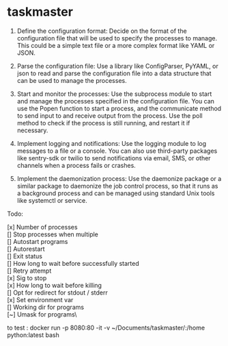 # taskmaster

1. Define the configuration format: Decide on the format of the configuration file that will be used to specify the processes to manage. This could be a simple text file or a more complex format like YAML or JSON.

2. Parse the configuration file: Use a library like ConfigParser, PyYAML, or json to read and parse the configuration file into a data structure that can be used to manage the processes.

3. Start and monitor the processes: Use the subprocess module to start and manage the processes specified in the configuration file. You can use the Popen function to start a process, and the communicate method to send input to and receive output from the process. Use the poll method to check if the process is still running, and restart it if necessary.

4. Implement logging and notifications: Use the logging module to log messages to a file or a console. You can also use third-party packages like sentry-sdk or twilio to send notifications via email, SMS, or other channels when a process fails or crashes.

5. Implement the daemonization process: Use the daemonize package or a similar package to daemonize the job control process, so that it runs as a background process and can be managed using standard Unix tools like systemctl or service.

Todo:

[x] Number of processes\
[] Stop processes when multiple\
[] Autostart programs\
[] Autorestart\
[] Exit status\
[] How long to wait before successfully started\
[] Retry attempt\
[x] Sig to stop\
[x] How long to wait before killing\
[] Opt for redirect for stdout / stderr\
[x] Set environment var\
[] Working dir for programs\
[~] Umask for programs\

to test : docker run -p 8080:80 -it -v ~/Documents/taskmaster/:/home python:latest bash
